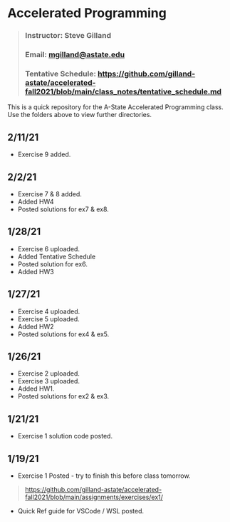 # Accelerated Programming
> ### Instructor: Steve Gilland
> ### Email: mgilland@astate.edu
> ### Tentative Schedule: https://github.com/gilland-astate/accelerated-fall2021/blob/main/class_notes/tentative_schedule.md

  
This is a quick repository for the A-State Accelerated Programming class. Use the folders above to view further directories.

## 2/11/21
* Exercise 9 added.

## 2/2/21
* Exercise 7 & 8 added.
* Added HW4
* Posted solutions for ex7 & ex8.

## 1/28/21
* Exercise 6 uploaded.
* Added Tentative Schedule
* Posted solution for ex6.
* Added HW3

## 1/27/21
* Exercise 4 uploaded.
* Exercise 5 uploaded.
* Added HW2
* Posted solutions for ex4 & ex5.

## 1/26/21
* Exercise 2 uploaded.
* Exercise 3 uploaded.
* Added HW1.
* Posted solutions for ex2 & ex3.

## 1/21/21
* Exercise 1 solution code posted.

## 1/19/21
* Exercise 1 Posted - try to finish this before class tomorrow.
> https://github.com/gilland-astate/accelerated-fall2021/blob/main/assignments/exercises/ex1/
* Quick Ref guide for VSCode / WSL posted.
